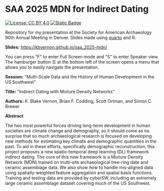 # SAA 2025 MDN for Indirect Dating

<!-- badges: start -->
[![License: CC BY 4.0](https://img.shields.io/badge/License-CC_BY_4.0-lightgrey.svg)](https://creativecommons.org/licenses/by/4.0/)
[![Static Badge](https://img.shields.io/badge/Quarto-Presentation-74AADB?style=social&logo=Quarto&logoColor=74AADB&logoSize=auto&labelColor=f8f9fa)](https://quarto.org/docs/presentations/)
<!-- badges: end -->

Repository for my presentation at the Society for American Archaeology 90th
Annual Meeting in Denver. Slides made using [quarto](https://quarto.org/)
and R.

**Slides:** <https://kbvernon.github.io/saa_2025-mdn/>

You can press "F" to enter Full Screen mode and "S" to enter Speaker view. The
hamburger button ☰ at the bottom left of the screen opens a menu that allows you
to easily navigate the presentation.

**Session:** "Multi-Scale Data and the History of Human Development in the US
Southwest"

**Title:** "Indirect Dating with Mixture Density Networks"

**Authors:** K. Blake Vernon, Brian F. Codding, Scott Ortman, and Simon C. 
Brewer

**Abstract**

The two most powerful forces driving long-term development in human societies
are climate change and demography, so it should come as no surprise that
so much archaeological research is focused on developing new methods for 
estimating key climate and demographic quantities in the past. To aid in these 
efforts, specifically demographic reconstruction, this project proposes a new 
spatio-temporal deep learning (DL) framework indirect dating. The core of this 
new framework is a Mixture Density Network (MDN) trained on multi-site 
archaeological tree-ring date and ceramic assemblage data. We also show how
to handle mis-aligned data using spatially-weighted feature aggregation and 
spatial basis functions. Training and testing data are provided by cyberSW,
including an extremely large ceramic assemblage dataset covering much of the US 
Southwest. 
